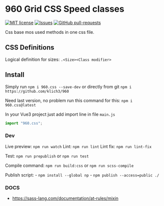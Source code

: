 
# 960 Grid CSS Speed classes

[![MIT license](https://img.shields.io/badge/license-MIT-brightgreen.svg)](http://opensource.org/licenses/MIT)
[![Issues](https://img.shields.io/github/issues/klich3/960.svg)]( https://github.com/klich3/960/issues )
[![GitHub pull-requests](https://img.shields.io/github/issues-pr/klich3/960.svg)](https://GitHub.com/klich3/960/pull/)


Css base mos used methods in one css file.

## CSS Definitions

Logical definition for sizes: `.<Size><Class modifier>`

## Install

Simply run `npm i 960.css --save-dev` or directly from git `npm i https://github.com/klich3/960`

Need last version, no problem run this command for this: `npm i 960.css@latest`

In your Vue3 project just add import line in file `main.js` 

```javascript
import "960.css";
```

### Dev

Live preview: `npm run watch`
Lint: `npm run lint`
Lint fix: `npm run lint-fix`

Test:  `npm run prepublish` or `npm run test`

Compile command: `npm run build:css` or `npm run scss-compile`

Publish script: 
    - `npm install --global np`
    - `npm publish --access=public ./`

### DOCS

* https://sass-lang.com/documentation/at-rules/mixin
